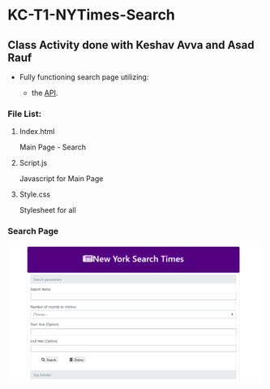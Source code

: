 # KC-T1-NYTimes-Search


## Class Activity done with Keshav Avva and Asad Rauf



* Fully functioning search page utilizing:

    * the [API](http://developer.nytimes.com/article_search_v2.json).

### File List:

1. Index.html
    
    Main Page - Search

2. Script.js    
    
    Javascript for Main Page 

3. Style.css

    Stylesheet for all


### Search Page

![SearchPage](./NYT-Search.png)